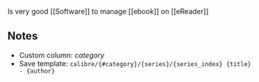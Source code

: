 Is very good [[Software]] to manage [[ebook]] on [[eReader]]
## Notes
* Custom column: *category*
* Save template: `calibre/{#category}/{series}/{series_index} {title} - {author}`
